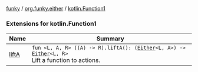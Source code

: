 [funky](../../index.md) / [org.funky.either](../index.md) / [kotlin.Function1](.)

### Extensions for kotlin.Function1

| Name | Summary |
|---|---|
| [liftA](lift-a.md) | `fun <L, A, R> ((A) -> R).liftA(): (`[`Either`](../-either/index.md)`<L, A>) -> `[`Either`](../-either/index.md)`<L, R>`<br>Lift a function to actions. |
